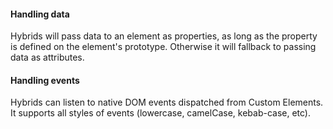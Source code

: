 <h4 id="hybrids-handling-data">Handling data</h4>

Hybrids will pass data to an element as properties, as long as the property
is defined on the element's prototype. Otherwise it will fallback to passing
data as attributes.

<h4 id="hybrids-handling-events">Handling events</h4>

Hybrids can listen to native DOM events dispatched from Custom Elements. It
supports all styles of events (lowercase, camelCase, kebab-case, etc).

